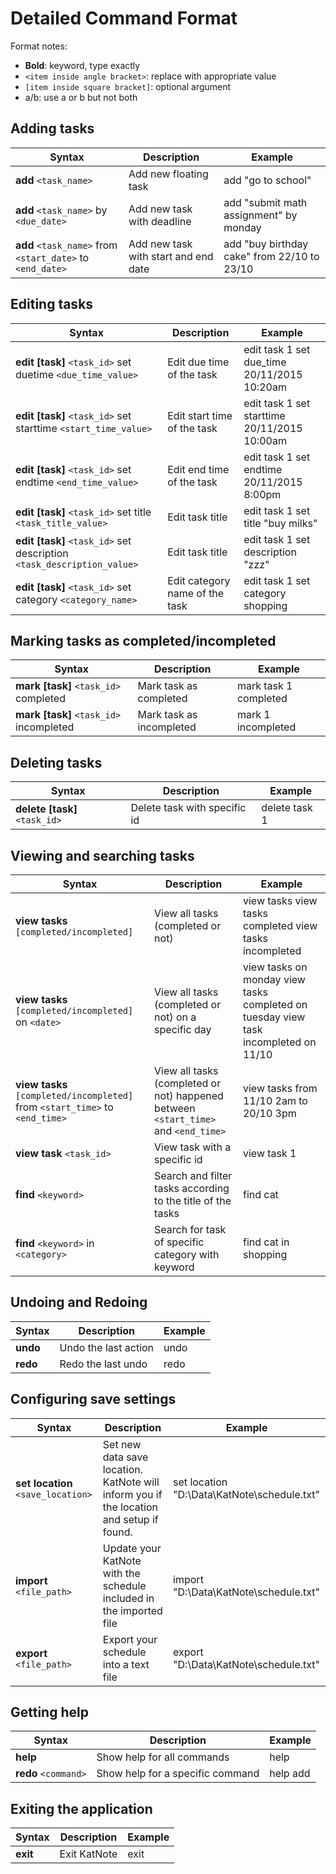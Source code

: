 # Detailed Command Format

Format notes:
- **Bold**: keyword, type exactly
- `<item inside angle bracket>`: replace with appropriate value
- `[item inside square bracket]`: optional argument
- a/b: use a or b but not both


Adding tasks
---------------------

| Syntax | Description | Example |
|------------------------------------------------------------|--------------------------------------------|-----------------------------------------------------|
| **add** `<task_name>` | Add new floating task | add "go to school" |
| **add** `<task_name>` by `<due_date>` | Add new task with deadline | add "submit math assignment" by monday |
| **add** `<task_name>` from `<start_date>` to` <end_date>` | Add new task with start and end date | add "buy birthday cake" from 22/10 to 23/10 |


Editing tasks
---------------------

| Syntax | Description | Example |
|------------------------------------------------------------|--------------------------------------------|-----------------------------------------------------|
| **edit [task]** `<task_id>` set duetime `<due_time_value>` | Edit due time of the task | edit task 1 set due_time 20/11/2015 10:20am |
| **edit [task]** `<task_id>` set starttime `<start_time_value>` | Edit start time of the task | edit task 1 set starttime 20/11/2015 10:00am |
| **edit [task]** `<task_id>` set endtime `<end_time_value>` | Edit end time of the task | edit task 1 set endtime 20/11/2015 8:00pm |
| **edit [task]** `<task_id>` set title `<task_title_value>` | Edit task title | edit task 1 set title "buy milks" |
| **edit [task]** `<task_id>` set description `<task_description_value>` | Edit task title | edit task 1 set description "zzz" |
| **edit [task]** `<task_id>` set category `<category_name>` | Edit category name of the task | edit task 1 set category shopping |


Marking tasks as completed/incompleted
---------------------

| Syntax | Description | Example |
|------------------------------------------------------------|--------------------------------------------|-----------------------------------------------------|
| **mark [task]** `<task_id>` completed | Mark task as completed | mark task 1 completed |
| **mark [task]** `<task_id>` incompleted | Mark task as incompleted | mark 1 incompleted |


Deleting tasks
---------------------

| Syntax | Description | Example |
|------------------------------------------------------------|--------------------------------------------|-----------------------------------------------------|
| **delete [task]** `<task_id>` | Delete task with specific id | delete task 1 |


Viewing and searching tasks
---------------------

| Syntax | Description | Example |
|------------------------------------------------------------|--------------------------------------------|-----------------------------------------------------|
| **view tasks** `[completed/incompleted]` | View all tasks (completed or not) | view tasks view tasks completed view tasks incompleted |
| **view tasks** `[completed/incompleted]` on `<date>` | View all tasks (completed or not) on a specific day | view tasks on monday view tasks completed on tuesday view task incompleted on 11/10 |
| **view tasks** `[completed/incompleted]` from `<start_time>` to `<end_time>` | View all tasks (completed or not) happened between `<start_time>` and `<end_time>` | view tasks from 11/10 2am to 20/10 3pm |
| **view task** `<task_id>` | View task with a specific id | view task 1 |
| **find** `<keyword>` | Search and filter tasks according to the title of the tasks | find cat |
| **find** `<keyword>` in `<category>` | Search for task of specific category with keyword | find cat in shopping |


Undoing and Redoing
------------------------

| Syntax | Description | Example |
|------------------------------------------------------------|--------------------------------------------|-----------------------------------------------------|
| **undo** | Undo the last action | undo |
| **redo** | Redo the last undo | redo |


Configuring save settings
-----------------------------

| Syntax | Description | Example |
|------------------------------------------------------------|--------------------------------------------|-----------------------------------------------------|
| **set location** `<save_location>` | Set new data save location. KatNote will inform you if the location and setup if found. | set location "D:\Data\KatNote\schedule.txt" |
| **import** `<file_path>` | Update your KatNote with the schedule included in the imported file | import "D:\Data\KatNote\schedule.txt" |
| **export** `<file_path>` | Export your schedule into a text file | export "D:\Data\KatNote\schedule.txt" |


Getting help
---------------------

| Syntax | Description | Example |
|------------------------------------------------------------|--------------------------------------------|-----------------------------------------------------|
| **help** | Show help for all commands | help |
| **redo** `<command>` | Show help for a specific command | help add |


Exiting the application
----------------------------

| Syntax | Description | Example |
|------------------------------------------------------------|--------------------------------------------|-----------------------------------------------------|
| **exit** | Exit KatNote | exit |
